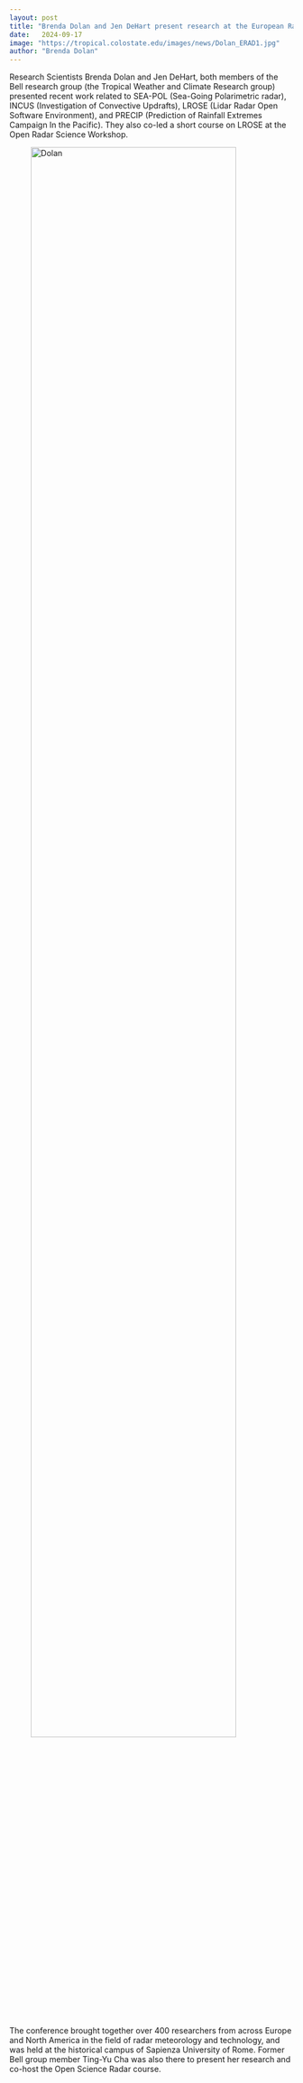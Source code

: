 ```yaml
---
layout: post
title: "Brenda Dolan and Jen DeHart present research at the European Radar Conference in Rome"
date:   2024-09-17
image: "https://tropical.colostate.edu/images/news/Dolan_ERAD1.jpg"
author: "Brenda Dolan"
---
```


Research Scientists Brenda Dolan and Jen DeHart, both members of the Bell research group (the Tropical Weather and Climate Research group) presented recent work related to SEA-POL (Sea-Going Polarimetric radar), INCUS (Investigation of Convective Updrafts), LROSE (Lidar Radar Open Software Environment), and PRECIP (Prediction of Rainfall Extremes Campaign In the Pacific).   They also co-led a short course on LROSE at the Open Radar Science Workshop.


<!--more-->

<img src= "https://tropical.colostate.edu/images/news/Dolan_ERAD2.jpg"
     alt="Dolan"
     style=" display: block;margin-left: auto;margin-right: auto;width: 85%;" />

The conference brought together over 400 researchers from across Europe and North America in the field of radar meteorology and technology, and was held at the historical campus of Sapienza University of Rome.
Former Bell group member Ting-Yu Cha was also there to present her research and co-host the Open Science Radar course.




